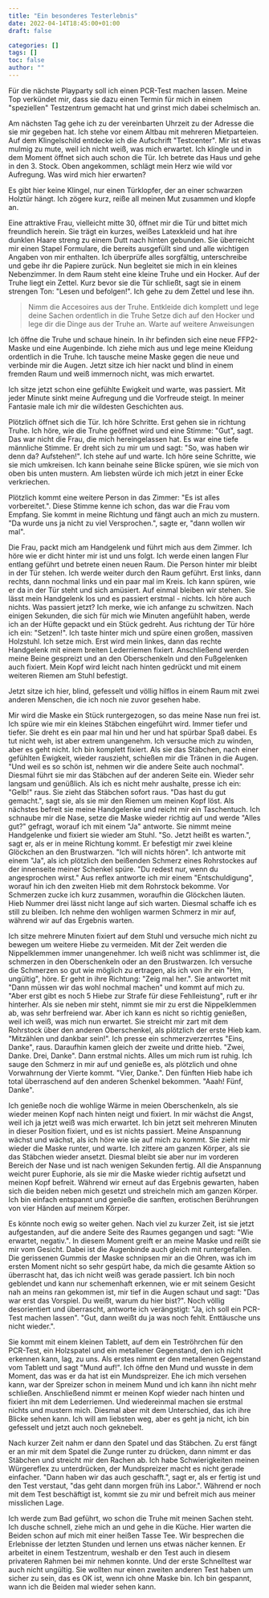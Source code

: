 ```yaml
---
title: "Ein besonderes Testerlebnis"
date: 2022-04-14T18:45:00+01:00
draft: false

categories: []
tags: []
toc: false
author: ""
---
```

Für die nächste Playparty soll ich einen PCR-Test machen lassen. Meine Top verkündet mir, dass sie dazu einen Termin für mich in einem "speziellen" Testzentrum gemacht hat und grinst mich dabei schelmisch an.

Am nächsten Tag gehe ich zu der vereinbarten Uhrzeit zu der Adresse die sie mir gegeben hat. Ich stehe vor einem Altbau mit mehreren Mietparteien. Auf dem Klingelschild entdecke ich die Aufschrift "Testcenter". Mir ist etwas mulmig zu mute, weil ich nicht weiß, was mich erwartet. Ich klingle und in dem Moment öffnet sich auch schon die Tür. Ich betrete das Haus und gehe in den 3. Stock. Oben angekommen, schlägt mein Herz wie wild vor Aufregung. Was wird mich hier erwarten?

Es gibt hier keine Klingel, nur einen Türklopfer, der an einer schwarzen Holztür hängt. Ich zögere kurz, reiße all meinen Mut zusammen und klopfe an.

Eine attraktive Frau, vielleicht mitte 30, öffnet mir die Tür und bittet mich freundlich herein. Sie trägt ein kurzes, weißes Latexkleid und hat ihre dunklen Haare streng zu einem Dutt nach hinten gebunden. Sie überreicht mir einen Stapel Formulare, die bereits ausgefüllt sind und alle wichtigen Angaben von mir enthalten. Ich überprüfe alles sorgfältig, unterschreibe und gebe ihr die Papiere zurück. Nun begleitet sie mich in ein kleines Nebenzimmer. In dem Raum steht eine kleine Truhe und ein Hocker. Auf der Truhe liegt ein Zettel. Kurz bevor sie die Tür schließt, sagt sie in einem strengen Ton: "Lesen und befolgen!". Ich gehe zu dem Zettel und lese ihn.

> Nimm die Accesoires aus der Truhe.
> Entkleide dich komplett und lege deine Sachen ordentlich in die Truhe
> Setze dich auf den Hocker und lege dir die Dinge aus der Truhe an.
> Warte auf weitere Anweisungen

Ich öffne die Truhe und schaue hinein. In ihr befinden sich eine neue FFP2-Maske und eine Augenbinde. Ich ziehe mich aus und lege meine Kleidung ordentlich in die Truhe. Ich tausche meine Maske gegen die neue und verbinde mir die Augen. Jetzt sitze ich hier nackt und blind in einem fremden Raum und weiß immernoch nicht, was mich erwartet.

Ich sitze jetzt schon eine gefühlte Ewigkeit und warte, was passiert. Mit jeder Minute sinkt meine Aufregung und die Vorfreude steigt. In meiner Fantasie male ich mir die wildesten Geschichten aus.

Plötzlich öffnet sich die Tür. Ich höre Schritte. Erst gehen sie in richtung Truhe. Ich höre, wie die Truhe geöffnet wird und eine Stimme: "Gut", sagt. Das war nicht die Frau, die mich hereingelassen hat. Es war eine tiefe männliche Stimme. Er dreht sich zu mir um und sagt: "So, was haben wir denn da? Aufstehen!". Ich stehe auf und warte. Ich höre seine Schritte, wie sie mich umkreisen. Ich kann beinahe seine Blicke spüren, wie sie mich von oben bis unten mustern. Am liebsten würde ich mich jetzt in einer Ecke verkriechen.

Plötzlich kommt eine weitere Person in das Zimmer: "Es ist alles vorbereitet.". Diese Stimme kenne ich schon, das war die Frau vom Empfang. Sie kommt in meine Richtung und fängt auch an mich zu mustern. "Da wurde uns ja nicht zu viel Versprochen.", sagte er, "dann wollen wir mal".

Die Frau, packt mich am Handgelenk und führt mich aus dem Zimmer. Ich höre wie er dicht hinter mir ist und uns folgt. Ich werde einen langen Flur entlang geführt und betrete einen neuen Raum. Die Person hinter mir bleibt in der Tür stehen. Ich werde weiter durch den Raum geführt. Erst links, dann rechts, dann nochmal links und ein paar mal im Kreis. Ich kann spüren, wie er da in der Tür steht und sich amüsiert. Auf einmal bleiben wir stehen. Sie lässt mein Handgelenk los und es passiert erstmal - nichts. Ich höre auch nichts. Was passiert jetzt? Ich merke, wie ich anfange zu schwitzen. Nach einigen Sekunden, die sich für mich wie Minuten angefühlt haben, werde ich an der Hüfte gepackt und ein Stück gedreht. Aus richtung der Tür höre ich ein: "Setzen!". Ich taste hinter mich und spüre einen großen, massiven Holzstuhl. Ich setze mich. Erst wird mein linkes, dann das rechte Handgelenk mit einem breiten Lederriemen fixiert. Anschließend werden meine Beine gespreizt und an den Oberschenkeln und den Fußgelenken auch fixiert. Mein Kopf wird leicht nach hinten gedrückt und mit einem weiteren Riemen am Stuhl befestigt.

Jetzt sitze ich hier, blind, gefesselt und völlig hilflos in einem Raum mit zwei anderen Menschen, die ich noch nie zuvor gesehen habe.

Mir wird die Maske ein Stück runtergezogen, so das meine Nase nun frei ist. Ich spüre wie mir ein kleines Stäbchen eingeführt wird. Immer tiefer und tiefer. Sie dreht es ein paar mal hin und her und hat spürbar Spaß dabei. Es tut nicht weh, ist aber extrem unangenehm. Ich versuche mich zu winden, aber es geht nicht. Ich bin komplett fixiert. Als sie das Stäbchen, nach einer gefühlten Ewigkeit, wieder rauszieht, schießen mir die Tränen in die Augen. "Und weil es so schön ist, nehmen wir die andere Seite auch nochmal". Diesmal führt sie mir das Stäbchen auf der anderen Seite ein. Wieder sehr langsam und genüßlich. Als ich es nicht mehr aushalte, presse ich ein: "Gelb!" raus. Sie zieht das Stäbchen sofort raus. "Das hast du gut gemacht.", sagt sie, als sie mir den Riemen um meinen Kopf löst. Als nächstes befreit sie meine Handgelenke und reicht mir ein Taschentuch. Ich schnaube mir die Nase, setze die Maske wieder richtig auf und werde "Alles gut?" gefragt, worauf ich mit einem "Ja" antworte. Sie nimmt meine Handgelenke und fixiert sie wieder am Stuhl. "So. Jetzt heißt es warten.", sagt er, als er in meine Richtung kommt. Er befestigt mir zwei kleine Glöckchen an den Brustwarzen. "Ich will nichts hören". Ich antworte mit einem "Ja", als ich plötzlich den beißenden Schmerz eines Rohrstockes auf der innenseite meiner Schenkel spüre. "Du redest nur, wenn du angesprochen wirst." Aus reflex antworte ich mir einem "Entschuldigung", worauf hin ich den zweiten Hieb mit dem Rohrstock bekomme. Vor Schmerzen zucke ich kurz zusammen, woraufhin die Glöckchen läuten. Hieb Nummer drei lässt nicht lange auf sich warten. Diesmal schaffe ich es still zu bleiben. Ich nehme den wohligen warmen Schmerz in mir auf, während wir auf das Ergebnis warten.

Ich sitze mehrere Minuten fixiert auf dem Stuhl und versuche mich nicht zu bewegen um weitere Hiebe zu vermeiden. Mit der Zeit werden die Nippelklemmen immer unangenehmer. Ich weiß nicht was schlimmer ist, die schmerzen in den Oberschenkeln oder an den Brustwarzen. Ich versuche die Schmerzen so gut wie möglich zu ertragen, als ich von ihr ein "Hm, ungültig", höre. Er geht in ihre Richtung: "Zeig mal her.". Sie antwortet mit "Dann müssen wir das wohl nochmal machen" und kommt auf mich zu. "Aber erst gibt es noch 5 Hiebe zur Strafe für diese Fehlleistung", ruft er ihr hinterher. Als sie neben mir steht, nimmt sie mir zu erst die Nippelklemmen ab, was sehr berfreiend war. Aber ich kann es nicht so richtig genießen, weil ich weiß, was mich nun erwartet. Sie streicht mir zart mit dem Rohrstock über den anderen Oberschenkel, als plötzlich der erste Hieb kam. "Mitzählen und dankbar sein!". Ich presse ein schmerzverzerrtes "Eins, Danke", raus. Daraufhin kamen gleich der zweite und dritte hieb. "Zwei, Danke. Drei, Danke". Dann erstmal nichts. Alles um mich rum ist ruhig. Ich sauge den Schmerz in mir auf und genieße es, als plötzlich und ohne Vorwahrnung der Vierte kommt. "Vier, Danke.". Den fünften Hieb habe ich total überraschend auf den anderen Schenkel bekommen. "Aaah! Fünf, Danke".

Ich genieße noch die wohlige Wärme in meien Oberschenkeln, als sie wieder meinen Kopf nach hinten neigt und fixiert. In mir wächst die Angst, weil ich ja jetzt weiß was mich erwartet. Ich bin jetzt seit mehreren Minuten in dieser Position fixiert, und es ist nichts passiert. Meine Anspannung wächst und wächst, als ich höre wie sie auf mich zu kommt. Sie zieht mir wieder die Maske runter, und warte. Ich zittere am ganzen Körper, als sie das Stäbchen wieder ansetzt. Diesmal bleibt sie aber nur im vorderen Bereich der Nase und ist nach wenigen Sekunden fertig. All die Anspannung weicht purer Euphorie, als sie mir die Maske wieder richtig aufsetzt und meinen Kopf befreit. Während wir erneut auf das Ergebnis gewarten, haben sich die beiden neben mich gesetzt und streicheln mich am ganzen Körper. Ich bin einfach entspannt und genieße die sanften, erotischen Berührungen von vier Händen auf meinem Körper.

Es könnte noch ewig so weiter gehen. Nach viel zu kurzer Zeit, ist sie jetzt aufgestanden, auf die andere Seite des Raumes gegangen und sagt: "Wie erwartet, negativ.". In diesem Moment greift er an meine Maske und reißt sie mir vom Gesicht. Dabei ist die Augenbinde auch gleich mit runtergefallen. Die gerissenen Gummis der Maske schnipsen mir an die Ohren, was ich im ersten Moment nicht so sehr gespürt habe, da mich die gesamte Aktion so überrascht hat, das ich nicht weiß was gerade passiert. Ich bin noch geblendet und kann nur schemenhaft erkennen, wie er mit seinem Gesicht nah an meins ran gekommen ist, mir tief in die Augen schaut und sagt: "Das war erst das Vorspiel. Du weißt, warum du hier bist?". Noch völlig desorientiert und überrascht, antworte ich verängstigt: "Ja, ich soll ein PCR-Test machen lassen". "Gut, dann weißt du ja was noch fehlt. Enttäusche uns nicht wieder.".

Sie kommt mit einem kleinen Tablett, auf dem ein Teströhrchen für den PCR-Test, ein Holzspatel und ein metallener Gegenstand, den ich nicht erkennen kann, lag, zu uns. Als erstes nimmt er den metallenen Gegenstand vom Tablett und sagt "Mund auf!". Ich öffne den Mund und wusste in dem Moment, das was er da hat ist ein Mundspreizer. Ehe ich mich versehen kann, war der Spreizer schon in meinem Mund und ich kann ihn nicht mehr schließen. Anschließend nimmt er meinen Kopf wieder nach hinten und fixiert ihn mit dem Lederriemen. Und wiedereinmal machen sie erstmal nichts und mustern mich. Diesmal aber mit dem Unterschied, das ich ihre Blicke sehen kann. Ich will am liebsten weg, aber es geht ja nicht, ich bin gefesselt und jetzt auch noch geknebelt.

Nach kurzer Zeit nahm er dann den Spatel und das Stäbchen. Zu erst fängt er an mir mit dem Spatel die Zunge runter zu drücken, dann nimmt er das Stäbchen und streicht mir den Rachen ab. Ich habe Schwierigkeiten meinen Würgereflex zu unterdrücken, der Mundspreizer macht es nicht gerade einfacher. "Dann haben wir das auch geschafft.", sagt er, als er fertig ist und den Test verstaut, "das geht dann morgen früh ins Labor.". Während er noch mit dem Test beschäftigt ist, kommt sie zu mir und befreit mich aus meiner misslichen Lage.

Ich werde zum Bad geführt, wo schon die Truhe mit meinen Sachen steht. Ich dusche schnell, ziehe mich an und gehe in die Küche. Hier warten die Beiden schon auf mich mit einer heißen Tasse Tee. Wir besprechen die Erlebnisse der letzten Stunden und lernen uns etwas nächer kennen. Er arbeitet in einem Testzentrum, weshalb er den Test auch in diesem privateren Rahmen bei mir nehmen konnte. Und der erste Schnelltest war auch nicht ungültig. Sie wollten nur einen zweiten anderen Test haben um sicher zu sein, das es OK ist, wenn ich ohne Maske bin. Ich bin gespannt, wann ich die Beiden mal wieder sehen kann.
